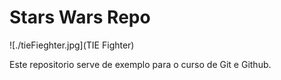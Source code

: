 # Stars Wars Repo

![./tieFieghter.jpg](TIE Fighter)

Este repositorio serve de exemplo para o curso de Git e Github.